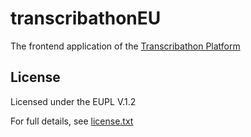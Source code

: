 # transcribathonEU
The frontend application of the [Transcribathon Platform](https://europeana.transcribathon.eu) 

## License

Licensed under the EUPL V.1.2

For full details, see [license.txt](license.txt)
